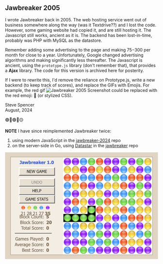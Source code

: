 ## Jawbreaker 2005

I wrote Jawbreaker back in 2005.  The web hosting service went out of 
business somewhere along the way (was it Textdrive??) and I lost the 
code.  However, some gaming website had copied it, and are still 
hosting it. The Javascript still works, ancient as it is.  The backend 
has been lost-in-time, probably was PHP with MySQL as the datastore.

Remember adding some advertising to the page and making $75-$300 per
month for close to a year.  Unfortunately, Google changed advertising 
algorithms and making significantly less thereafter. The Javascript is 
ancient, using the `prototype.js` library (don't remember that), that 
provides a **Ajax** library.  The code for this version is archived 
here for posterity.

If I were to rewrite this, I'd remove the reliance on Prototype.js, 
write a new backend (to keep track of scores), and replace the GIFs 
with Emojis.  For example, the red gif 
![Jawbreaker 2005 Screenshot](docs/p_red.gif "Jawbreaker") could be 
replaced with the red emoji: 🔴 (or stylized CSS).  

Steve Spencer  
August, 2024

🟣🔵🟢🔴🟡

**NOTE** I have since reimplemented Jawbreaker twice:

1. using modern JavaScript in the [jawbreaker-2024](https://sspencer.github.com/jawbreaker-2024) repo
2. on the server-side in Go, using [Datastar](https://data-star.dev/) in the [jawbreaker](https://sspencer.github.com/jawbreaker) repo 

![Jawbreaker Screenshot](img/jawbreaker.png)

